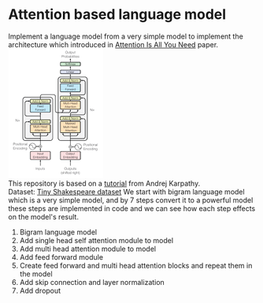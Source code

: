 # Attention based language model
Implement a language model from a very simple model to implement the architecture which introduced in [Attention Is All You Need](https://arxiv.org/abs/1706.03762) paper.  
![attention](Images/attention.png)  
This repository is based on a [tutorial](https://www.youtube.com/watch?v=kCc8FmEb1nY) from Andrej Karpathy.  
Dataset: [Tiny Shakespeare dataset](https://raw.githubusercontent.com/karpathy/char-rnn/master/data/tinyshakespeare/input.txt)
We start with bigram language model which is a very simple model, and by 7 steps convert it to a powerful model these 
steps are implemented in code and we can see how each step effects on the model's result.  
1. Bigram language model
2. Add single head self attention module to model
3. Add multi head attention module to model
4. Add feed forward module
5. Create feed forward and multi head attention blocks and repeat them in the model
6. Add skip connection and layer normalization
7. Add dropout
